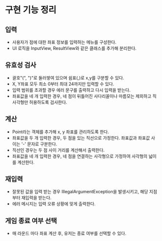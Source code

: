 # 구현 기능 정리

## 입력

* 사용자가 점에 대한 좌표 정보를 입력하는 메뉴를 구성한다.
*  UI 로직을 InputView, ResultView와 같은 클래스를 추가해 분리한다.


## 유효성 검사

*  괄호"(", ")"로 둘러쌓여 있으며 쉼표(,)로 x,y를 구분할 수 있다.
*  X, Y좌표 모두 최소 0부터 최대 24까지만 입력할 수 있다.
* 입력 범위를 초과할 경우 에러 문구를 출력하고 다시 입력을 받는다.
*  좌표값을 네 개 입력한 경우, 네 점이 뒤틀어진 사다리꼴이나 마름모는 제외하고 직사각형만 허용하도록 검사한다.


## 계산

*  Point라는 객체를 추가해 x, y 좌표를 관리하도록 한다.
* 좌표값을 두 개 입력한 경우, 두 점을 있는 직선으로 가정한다. 좌표값과 좌표값 사이는 '-' 문자로 구분한다.
*  직선인 경우는 두 점 사이 거리를 계산해서 출력한다.
*  좌표값을 네 개 입력한 경우, 네 점을 연결하는 사각형으로 가정하여 사각형의 넓이를 계산한다.


## 재입력

* 잘못된 값을 입력 받는 경우 IllegalArgumentException을 발생시키고, 해당 지점부터 재입력을 받는다.
*  에러 메시지는 입력 오류 상황에 맞게 출력한다.


## 게임 종료 여부 선택  

* 매 라운드 마다 좌표 계산 후, 유저는 종료 여부를 선택할 수 있다.
